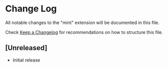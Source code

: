 # Change Log

All notable changes to the "mint" extension will be documented in this file.

Check [Keep a Changelog](http://keepachangelog.com/) for recommendations on how to structure this file.

## [Unreleased]

- Initial release
